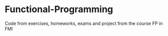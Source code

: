 # Functional-Programming
Code from exercises, homeworks, exams and project from the course FP in FMI
